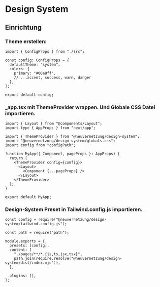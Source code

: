 # Design System

## Einrichtung

### Theme erstellen:

```
import { ConfigProps } from "./src";

const config: ConfigProps = {
  defaultTheme: "system",
  colors: {
    primary: "#00a8ff",
    // ...accent, success, warn, danger
  },
};

export default config;

```

### \_app.tsx mit ThemeProvider wrappen. Und Globale CSS Datei importieren.

```
import { Layout } from "@components/Layout";
import type { AppProps } from "next/app";

import { ThemeProvider } from "@neuvernetzung/design-system";
import "@neuvernetzung/design-system/globals.css";
import config from "configPath";

function MyApp({ Component, pageProps }: AppProps) {
  return (
    <ThemeProvider config={config}>
      <Layout>
        <Component {...pageProps} />
      </Layout>
    </ThemeProvider>
  );
}

export default MyApp;

```

### Design-System Preset in Tailwind.config.js importieren.

```
const config = require("@neuvernetzung/design-system/tailwind.config.js");

const path = require("path");

module.exports = {
  presets: [config],
  content: [
    "./pages/**/*.{js,ts,jsx,tsx}",
    path.join(require.resolve("@neuvernetzung/design-system/dist/index.mjs")),
  ],

  plugins: [],
};


```
